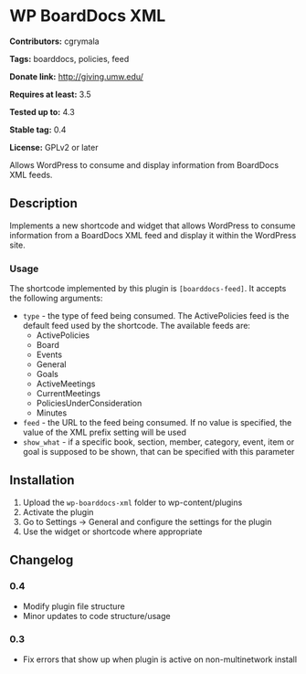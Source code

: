 # WP BoardDocs XML #
**Contributors:** cgrymala
  
**Tags:** boarddocs, policies, feed
  
**Donate link:** http://giving.umw.edu/
  
**Requires at least:** 3.5
  
**Tested up to:** 4.3
  
**Stable tag:** 0.4
  
**License:** GPLv2 or later
  

Allows WordPress to consume and display information from BoardDocs XML feeds.

## Description ##
Implements a new shortcode and widget that allows WordPress to consume information from a BoardDocs XML feed and display it within the WordPress site.

### Usage ###

The shortcode implemented by this plugin is `[boarddocs-feed]`. It accepts the following arguments:

* `type` - the type of feed being consumed. The ActivePolicies feed is the default feed used by the shortcode. The available feeds are:
    * ActivePolicies
    * Board
    * Events
    * General
    * Goals
    * ActiveMeetings
    * CurrentMeetings
    * PoliciesUnderConsideration
    * Minutes
* `feed` - the URL to the feed being consumed. If no value is specified, the value of the XML prefix setting will be used
* `show_what` - if a specific book, section, member, category, event, item or goal is supposed to be shown, that can be specified with this parameter

## Installation ##
1. Upload the `wp-boarddocs-xml` folder to wp-content/plugins
1. Activate the plugin
1. Go to Settings -> General and configure the settings for the plugin
1. Use the widget or shortcode where appropriate

## Changelog ##

### 0.4 ###
* Modify plugin file structure
* Minor updates to code structure/usage

### 0.3 ###
* Fix errors that show up when plugin is active on non-multinetwork install